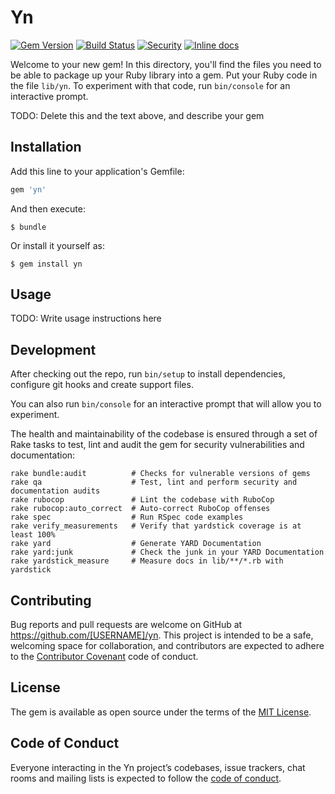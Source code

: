 # Yn

[![Gem Version](https://badge.fury.io/rb/yn.svg)](https://badge.fury.io/rb/yn)
[![Build Status](https://travis-ci.org/wilsonsilva/yn.svg?branch=master)](https://travis-ci.org/wilsonsilva/yn)
[![Security](https://hakiri.io/github/wilsonsilva/yn/master.svg)](https://hakiri.io/github/wilsonsilva/yn/master)
[![Inline docs](http://inch-ci.org/github/wilsonsilva/yn.svg?branch=master)](http://inch-ci.org/github/wilsonsilva/yn)

Welcome to your new gem! In this directory, you'll find the files you need to be able to package up your Ruby library into a gem. Put your Ruby code in the file `lib/yn`. To experiment with that code, run `bin/console` for an interactive prompt.

TODO: Delete this and the text above, and describe your gem

## Installation

Add this line to your application's Gemfile:

```ruby
gem 'yn'
```

And then execute:

    $ bundle

Or install it yourself as:

    $ gem install yn

## Usage

TODO: Write usage instructions here

## Development

After checking out the repo, run `bin/setup` to install dependencies, configure git hooks and create support files.

You can also run `bin/console` for an interactive prompt that will allow you to experiment.

The health and maintainability of the codebase is ensured through a set of
Rake tasks to test, lint and audit the gem for security vulnerabilities and documentation:

```
rake bundle:audit          # Checks for vulnerable versions of gems 
rake qa                    # Test, lint and perform security and documentation audits
rake rubocop               # Lint the codebase with RuboCop
rake rubocop:auto_correct  # Auto-correct RuboCop offenses
rake spec                  # Run RSpec code examples
rake verify_measurements   # Verify that yardstick coverage is at least 100%
rake yard                  # Generate YARD Documentation
rake yard:junk             # Check the junk in your YARD Documentation
rake yardstick_measure     # Measure docs in lib/**/*.rb with yardstick
```
## Contributing

Bug reports and pull requests are welcome on GitHub at https://github.com/[USERNAME]/yn. This project is intended to be a safe, welcoming space for collaboration, and contributors are expected to adhere to the [Contributor Covenant](http://contributor-covenant.org) code of conduct.

## License

The gem is available as open source under the terms of the [MIT License](https://opensource.org/licenses/MIT).

## Code of Conduct

Everyone interacting in the Yn project’s codebases, issue trackers, chat rooms and mailing lists is expected to follow the [code of conduct](https://github.com/[USERNAME]/yn/blob/master/CODE_OF_CONDUCT.md).
